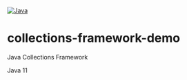 [![Java](https://img.shields.io/badge/Java-E43222??style=for-the-badge&logo=openjdk&logoColor=FFFFFF)](https://www.java.com/)
# collections-framework-demo
Java Collections Framework

Java 11
